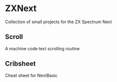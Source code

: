 # ZXNext
Collection of small projects for the ZX Spectrum Next

## Scroll 
A machine code text scrolling routine

## Cribsheet
Cheat sheet for NextBasic
